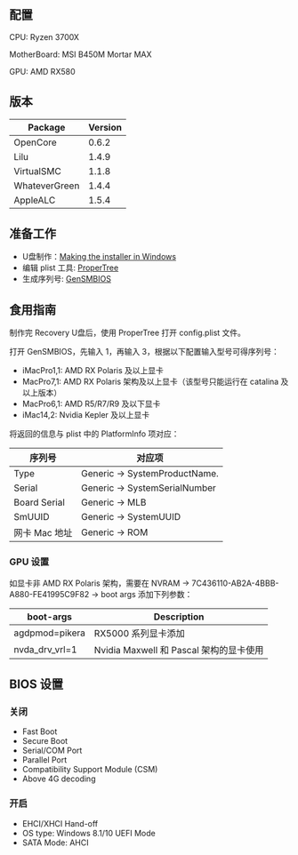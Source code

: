## 配置

CPU: Ryzen 3700X

MotherBoard: MSI B450M Mortar MAX

GPU: AMD RX580

## 版本

| Package       | Version |
| ------------- | ------- |
| OpenCore      | 0.6.2   |
| Lilu          | 1.4.9   |
| VirtualSMC    | 1.1.8   |
| WhateverGreen | 1.4.4   |
| AppleALC      | 1.5.4   |

## 准备工作

- U盘制作：[Making the installer in Windows](https://dortania.github.io/OpenCore-Install-Guide/installer-guide/winblows-install.html#downloading-macos-modern)
- 编辑 plist 工具: [ProperTree](https://github.com/corpnewt/ProperTree)
- 生成序列号: [GenSMBIOS](https://github.com/corpnewt/GenSMBIOS)

## 食用指南

制作完 Recovery U盘后，使用 ProperTree 打开 config.plist 文件。

打开 GenSMBIOS，先输入 1，再输入 3，根据以下配置输入型号可得序列号：

-  iMacPro1,1: AMD RX Polaris 及以上显卡
- MacPro7,1: AMD RX Polaris 架构及以上显卡（该型号只能运行在 catalina 及以上版本）
- MacPro6,1: AMD R5/R7/R9 及以下显卡
- iMac14,2: Nvidia Kepler 及以上显卡

将返回的信息与 plist 中的 PlatformInfo 项对应：

| 序列号        | 对应项                        |
| ------------- | ----------------------------- |
| Type          | Generic -> SystemProductName. |
| Serial        | Generic -> SystemSerialNumber |
| Board Serial  | Generic -> MLB                |
| SmUUID        | Generic -> SystemUUID         |
| 网卡 Mac 地址 | Generic -> ROM                |

### GPU 设置

如显卡非 AMD RX Polaris 架构，需要在 NVRAM -> 7C436110-AB2A-4BBB-A880-FE41995C9F82 -> boot args 添加下列参数：

| boot-args      | Description                             |
| -------------- | --------------------------------------- |
| agdpmod=pikera | RX5000 系列显卡添加                     |
| nvda_drv_vrl=1 | Nvidia Maxwell 和 Pascal 架构的显卡使用 |

## BIOS 设置

### 关闭

- Fast Boot
- Secure Boot
- Serial/COM Port
- Parallel Port
- Compatibility Support Module (CSM)
- Above 4G decoding

### 开启

- EHCI/XHCI Hand-off
- OS type: Windows 8.1/10 UEFI Mode
- SATA Mode: AHCI